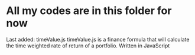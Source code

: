 All my codes are in this folder for now
===================

Last added: timeValue.js
 timeValue.js is a finance formula that will calculate the time weighted rate of return of a portfolio.
 Written in JavaScript

